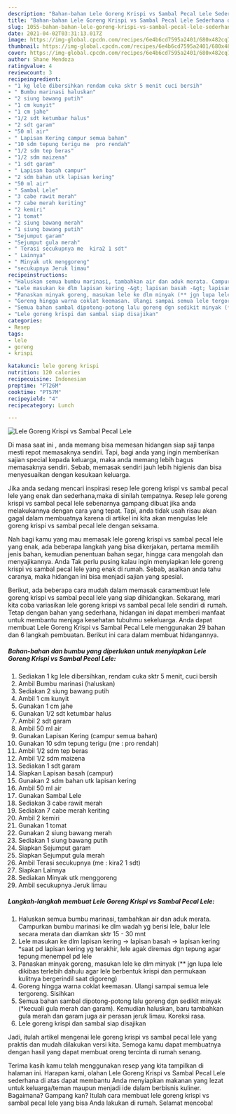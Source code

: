 ```yaml
---
description: "Bahan-bahan Lele Goreng Krispi vs Sambal Pecal Lele Sederhana dan Mudah Dibuat"
title: "Bahan-bahan Lele Goreng Krispi vs Sambal Pecal Lele Sederhana dan Mudah Dibuat"
slug: 1055-bahan-bahan-lele-goreng-krispi-vs-sambal-pecal-lele-sederhana-dan-mudah-dibuat
date: 2021-04-02T03:31:13.017Z
image: https://img-global.cpcdn.com/recipes/6e4b6cd7595a2401/680x482cq70/lele-goreng-krispi-vs-sambal-pecal-lele-foto-resep-utama.jpg
thumbnail: https://img-global.cpcdn.com/recipes/6e4b6cd7595a2401/680x482cq70/lele-goreng-krispi-vs-sambal-pecal-lele-foto-resep-utama.jpg
cover: https://img-global.cpcdn.com/recipes/6e4b6cd7595a2401/680x482cq70/lele-goreng-krispi-vs-sambal-pecal-lele-foto-resep-utama.jpg
author: Shane Mendoza
ratingvalue: 4
reviewcount: 3
recipeingredient:
- "1 kg lele dibersihkan rendam cuka sktr 5 menit cuci bersih"
- " Bumbu marinasi haluskan"
- "2 siung bawang putih"
- "1 cm kunyit"
- "1 cm jahe"
- "1/2 sdt ketumbar halus"
- "2 sdt garam"
- "50 ml air"
- " Lapisan Kering campur semua bahan"
- "10 sdm tepung terigu me  pro rendah"
- "1/2 sdm tep beras"
- "1/2 sdm maizena"
- "1 sdt garam"
- " Lapisan basah campur"
- "2 sdm bahan utk lapisan kering"
- "50 ml air"
- " Sambal Lele"
- "3 cabe rawit merah"
- "7 cabe merah keriting"
- "2 kemiri"
- "1 tomat"
- "2 siung bawang merah"
- "1 siung bawang putih"
- "Sejumput garam"
- "Sejumput gula merah"
- " Terasi secukupnya me  kira2 1 sdt"
- " Lainnya"
- " Minyak utk menggoreng"
- "secukupnya Jeruk limau"
recipeinstructions:
- "Haluskan semua bumbu marinasi, tambahkan air dan aduk merata. Campurkan bumbu marinasi ke dlm wadah yg berisi lele, balur lele secara merata dan diamkan sktr 15 - 30 mnt"
- "Lele masukan ke dlm lapisan kering -&gt; lapisan basah -&gt; lapisan kering *saat pd lapisan kering yg terakhir, lele agak diremas dgn tepung agar tepung menempel pd lele"
- "Panaskan minyak goreng, masukan lele ke dlm minyak (** jgn lupa lele dikibas terlebih dahulu agar lele berbentuk krispi dan permukaan kulitnya bergerindil saat digoreng)"
- "Goreng hingga warna coklat keemasan. Ulangi sampai semua lele tergoreng. Sisihkan"
- "Semua bahan sambal dipotong-potong lalu goreng dgn sedikit minyak (*kecuali gula merah dan garam). Kemudian haluskan, baru tambahkan gula merah dan garam juga air perasan jeruk limau. Koreksi rasa."
- "Lele goreng krispi dan sambal siap disajikan"
categories:
- Resep
tags:
- lele
- goreng
- krispi

katakunci: lele goreng krispi 
nutrition: 120 calories
recipecuisine: Indonesian
preptime: "PT26M"
cooktime: "PT57M"
recipeyield: "4"
recipecategory: Lunch

---
```



![Lele Goreng Krispi vs Sambal Pecal Lele](https://img-global.cpcdn.com/recipes/6e4b6cd7595a2401/680x482cq70/lele-goreng-krispi-vs-sambal-pecal-lele-foto-resep-utama.jpg)

Di masa  saat ini , anda memang bisa memesan hidangan siap saji tanpa mesti repot memasaknya sendiri. Tapi, bagi anda yang ingin memberikan sajian special kepada keluarga, maka anda memang lebih bagus memasaknya sendiri. Sebab, memasak sendiri jauh lebih higienis dan bisa menyesuaikan dengan kesukaan keluarga.

Jika anda sedang mencari inspirasi resep lele goreng krispi vs sambal pecal lele yang enak dan sederhana,maka di sinilah tempatnya. Resep lele goreng krispi vs sambal pecal lele  sebenarnya gampang dibuat jika anda melakukannya dengan cara yang tepat. Tapi, anda tidak usah risau akan gagal dalam membuatnya 
karena di artikel ini kita akan mengulas lele goreng krispi vs sambal pecal lele dengan seksama.  



Nah bagi kamu yang mau memasak lele goreng krispi vs sambal pecal lele yang enak, ada beberapa langkah yang bisa dikerjakan, pertama memilih jenis bahan, kemudian penentuan bahan segar, hingga cara mengolah dan menyajikannya. Anda Tak perlu pusing kalau ingin menyiapkan lele goreng krispi vs sambal pecal lele yang enak di rumah. Sebab, asalkan anda  tahu caranya, maka hidangan ini bisa menjadi sajian yang spesial.

Berikut, ada beberapa cara mudah dalam memasak caramembuat lele goreng krispi vs sambal pecal lele yang siap dihidangkan. Sekarang, mari kita coba variasikan lele goreng krispi vs sambal pecal lele sendiri di rumah. Tetap dengan bahan yang sederhana, hidangan ini dapat memberi manfaat untuk membantu menjaga kesehatan tubuhmu sekeluarga. Anda dapat membuat Lele Goreng Krispi vs Sambal Pecal Lele menggunakan 29 bahan dan 6 langkah pembuatan. Berikut ini cara dalam membuat hidangannya.

<!--inarticleads1-->

##### Bahan-bahan dan bumbu yang diperlukan untuk menyiapkan Lele Goreng Krispi vs Sambal Pecal Lele:

1. Sediakan 1 kg lele dibersihkan, rendam cuka sktr 5 menit, cuci bersih
1. Ambil  Bumbu marinasi (haluskan)
1. Sediakan 2 siung bawang putih
1. Ambil 1 cm kunyit
1. Gunakan 1 cm jahe
1. Gunakan 1/2 sdt ketumbar halus
1. Ambil 2 sdt garam
1. Ambil 50 ml air
1. Gunakan  Lapisan Kering (campur semua bahan)
1. Gunakan 10 sdm tepung terigu (me : pro rendah)
1. Ambil 1/2 sdm tep beras
1. Ambil 1/2 sdm maizena
1. Sediakan 1 sdt garam
1. Siapkan  Lapisan basah (campur)
1. Gunakan 2 sdm bahan utk lapisan kering
1. Ambil 50 ml air
1. Gunakan  Sambal Lele
1. Sediakan 3 cabe rawit merah
1. Sediakan 7 cabe merah keriting
1. Ambil 2 kemiri
1. Gunakan 1 tomat
1. Gunakan 2 siung bawang merah
1. Sediakan 1 siung bawang putih
1. Siapkan Sejumput garam
1. Siapkan Sejumput gula merah
1. Ambil  Terasi secukupnya (me : kira2 1 sdt)
1. Siapkan  Lainnya
1. Sediakan  Minyak utk menggoreng
1. Ambil secukupnya Jeruk limau




<!--inarticleads2-->

##### Langkah-langkah membuat Lele Goreng Krispi vs Sambal Pecal Lele:

1. Haluskan semua bumbu marinasi, tambahkan air dan aduk merata. Campurkan bumbu marinasi ke dlm wadah yg berisi lele, balur lele secara merata dan diamkan sktr 15 - 30 mnt
1. Lele masukan ke dlm lapisan kering -&gt; lapisan basah -&gt; lapisan kering *saat pd lapisan kering yg terakhir, lele agak diremas dgn tepung agar tepung menempel pd lele
1. Panaskan minyak goreng, masukan lele ke dlm minyak (** jgn lupa lele dikibas terlebih dahulu agar lele berbentuk krispi dan permukaan kulitnya bergerindil saat digoreng)
1. Goreng hingga warna coklat keemasan. Ulangi sampai semua lele tergoreng. Sisihkan
1. Semua bahan sambal dipotong-potong lalu goreng dgn sedikit minyak (*kecuali gula merah dan garam). Kemudian haluskan, baru tambahkan gula merah dan garam juga air perasan jeruk limau. Koreksi rasa.
1. Lele goreng krispi dan sambal siap disajikan




Jadi, itulah artikel mengenai  lele goreng krispi vs sambal pecal lele  yang praktis dan mudah dilakukan versi kita. Semoga kamu dapat membuatnya dengan hasil yang dapat membuat oreng tercinta di rumah senang. 

Terima kasih kamu telah menggunakan resep yang kita tampilkan di halaman ini. Harapan kami, olahan  Lele Goreng Krispi vs Sambal Pecal Lele sederhana di atas dapat membantu Anda menyiapkan makanan yang lezat untuk keluarga/teman maupun menjadi ide dalam berbisnis kuliner. Bagaimana? Gampang kan? Itulah cara membuat lele goreng krispi vs sambal pecal lele yang bisa Anda lakukan di rumah. Selamat mencoba!


